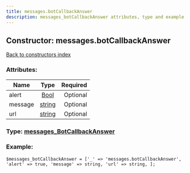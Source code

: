 ```yaml
---
title: messages.botCallbackAnswer
description: messages_botCallbackAnswer attributes, type and example
---
```

## Constructor: messages.botCallbackAnswer  
[Back to constructors index](index.md)



### Attributes:

| Name     |    Type       | Required |
|----------|:-------------:|---------:|
|alert|[Bool](../types/Bool.md) | Optional|
|message|[string](../types/string.md) | Optional|
|url|[string](../types/string.md) | Optional|



### Type: [messages\_BotCallbackAnswer](../types/messages_BotCallbackAnswer.md)


### Example:

```
$messages_botCallbackAnswer = ['_' => 'messages.botCallbackAnswer', 'alert' => true, 'message' => string, 'url' => string, ];
```  

